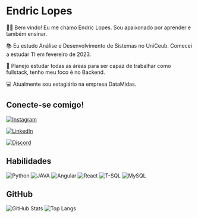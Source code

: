 # Endric Lopes
🙋🏻 Bem vindo! Eu me chamo Endric Lopes. Sou apaixonado por aprender e também ensinar.

📚 Eu estudo Análise e Desenvolvimento de Sistemas no UniCeub. Comecei a estudar TI em fevereiro de 2023.

🎯 Planejo estudar todas as áreas para ser capaz de trabalhar como fullstack, tenho meu foco é no Backend.

💻 Atualmente sou estagiário na empresa DataMidas.


## Conecte-se comigo!

[![Instagram](https://img.shields.io/badge/Instagram-FFF?style=for-the-badge&logo=instagram)](https://www.instagram.com/endriking_/)   

[![LinkedIn](https://img.shields.io/badge/LinkedIn-118?style=for-the-badge&logo=linkedin&logoColor=FFF)](https://www.linkedin.com/in/endric-lopes-de-souza/)  

[![Discord](https://img.shields.io/badge/Discord-000?style=for-the-badge&logo=discord&logoColor=FFF)](https://www.discord.com/in/SEUUSERNAME/)

## Habilidades 
![Python](https://img.shields.io/badge/python-3670A1?style=for-the-badge&logo=python&logoColor=ffdd54) ![JAVA](https://img.shields.io/badge/Java-ED8B00?style=for-the-badge&logo=java&logoColor=white)
![Angular](https://img.shields.io/badge/Angular-000?style=for-the-badge&logo=angular&logoColor=C3002F)
![React](https://img.shields.io/badge/React-fff?style=for-the-badge&logo=react)
![T-SQL](https://img.shields.io/badge/Microsoft_SQL_Server-CC2927?style=for-the-badge&logo=microsoft-sql-server&logoColor=white)
![MySQL](https://img.shields.io/badge/MySQL-00000F?style=for-the-badge&logo=mysql&logoColor=white)


## GitHub
![GitHub Stats](https://github-readme-stats.vercel.app/api?username=EndricLopes&theme=transparent&bg_color=000&border_color=30A3DC&show_icons=true&icon_color=30A3DC&title_color=E94D5F&text_color=FFF)
![Top Langs](https://github-readme-stats-git-masterrstaa-rickstaa.vercel.app/api/top-langs/?username=EndricLopes&layout=compact&bg_color=000&border_color=30A3DC&title_color=E94D5F&text_color=FFF)
